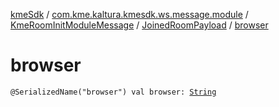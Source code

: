 [kmeSdk](../../../index.md) / [com.kme.kaltura.kmesdk.ws.message.module](../../index.md) / [KmeRoomInitModuleMessage](../index.md) / [JoinedRoomPayload](index.md) / [browser](./browser.md)

# browser

`@SerializedName("browser") val browser: `[`String`](https://kotlinlang.org/api/latest/jvm/stdlib/kotlin/-string/index.html)